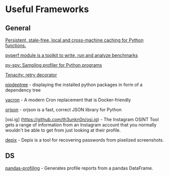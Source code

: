 # Useful Frameworks

## General

[Persistent, stale-free, local and cross-machine caching for Python functions.](https://github.com/shaypal5/cachier)

[pyperf module is a toolkit to write, run and analyze benchmarks](https://github.com/vstinner/pyperf)

[py-spy: Sampling profiler for Python programs](https://github.com/benfred/py-spy)

[Tenacity: retry decorator](https://github.com/jd/tenacity)

[pipdeptree](https://github.com/naiquevin/pipdeptree) - displaying the installed python packages in form of a dependency tree

[yacron](https://github.com/gjcarneiro/yacron) - A modern Cron replacement that is Docker-friendly

[orjson](https://github.com/ijl/orjson) - orjson is a fast, correct JSON library for Python

[osi.ig] (https://github.com/th3unkn0n/osi.ig) - The Instagram OSINT Tool gets a range of information from an Instagram account that you normally wouldn't be able to get from just looking at their profile.

[depix](https://github.com/beurtschipper/Depix) - Depix is a tool for recovering passwords from pixelized screenshots.

## DS

[pandas-profiling](https://github.com/pandas-profiling/pandas-profiling) - Generates profile reports from a pandas DataFrame.
